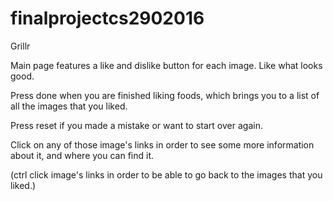 # finalprojectcs2902016

Grillr

Main page features a like and dislike button for each image. Like what looks good.

Press done when you are finished liking foods, which brings you to a list of all the images that you liked. 

Press reset if you made a mistake or want to start over again. 

Click on any of those image's links in order to see some more information about it, and where you can find it.

(ctrl click image's links in order to be able to go back to the images that you liked.)

